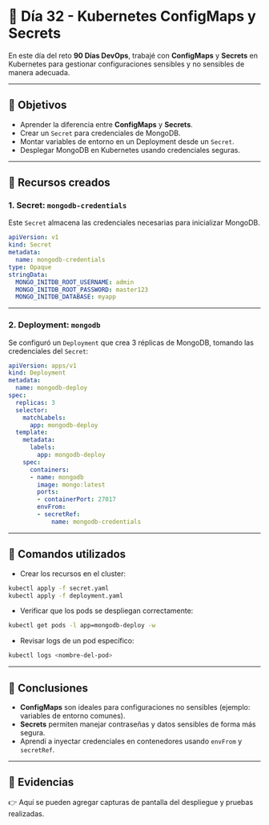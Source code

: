 # 📌 Día 32 - Kubernetes ConfigMaps y Secrets

En este día del reto **90 Días DevOps**, trabajé con **ConfigMaps** y **Secrets** en Kubernetes para gestionar configuraciones sensibles y no sensibles de manera adecuada.

---

## 🔑 Objetivos
- Aprender la diferencia entre **ConfigMaps** y **Secrets**.
- Crear un `Secret` para credenciales de MongoDB.
- Montar variables de entorno en un Deployment desde un `Secret`.
- Desplegar MongoDB en Kubernetes usando credenciales seguras.

---

## 📝 Recursos creados

### 1. Secret: `mongodb-credentials`
Este `Secret` almacena las credenciales necesarias para inicializar MongoDB.

```yaml
apiVersion: v1
kind: Secret
metadata:
  name: mongodb-credentials
type: Opaque
stringData:
  MONGO_INITDB_ROOT_USERNAME: admin
  MONGO_INITDB_ROOT_PASSWORD: master123
  MONGO_INITDB_DATABASE: myapp
```

---

### 2. Deployment: `mongodb`
Se configuró un `Deployment` que crea 3 réplicas de MongoDB, tomando las credenciales del `Secret`:

```yaml
apiVersion: apps/v1
kind: Deployment
metadata:
  name: mongodb-deploy
spec:
  replicas: 3
  selector:
    matchLabels:
      app: mongodb-deploy
  template:
    metadata:
      labels:
        app: mongodb-deploy
    spec:
      containers:
      - name: mongodb
        image: mongo:latest
        ports:
        - containerPort: 27017
        envFrom:
        - secretRef:
            name: mongodb-credentials
```

---

## 🚀 Comandos utilizados

- Crear los recursos en el cluster:
```bash
kubectl apply -f secret.yaml
kubectl apply -f deployment.yaml
```

- Verificar que los pods se despliegan correctamente:
```bash
kubectl get pods -l app=mongodb-deploy -w
```

- Revisar logs de un pod específico:
```bash
kubectl logs <nombre-del-pod>
```

---

## 📌 Conclusiones
- **ConfigMaps** son ideales para configuraciones no sensibles (ejemplo: variables de entorno comunes).  
- **Secrets** permiten manejar contraseñas y datos sensibles de forma más segura.  
- Aprendí a inyectar credenciales en contenedores usando `envFrom` y `secretRef`.  

---

## 📸 Evidencias
👉 Aquí se pueden agregar capturas de pantalla del despliegue y pruebas realizadas.


